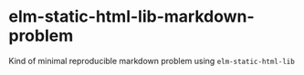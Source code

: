 # elm-static-html-lib-markdown-problem
Kind of minimal reproducible markdown problem using `elm-static-html-lib`
